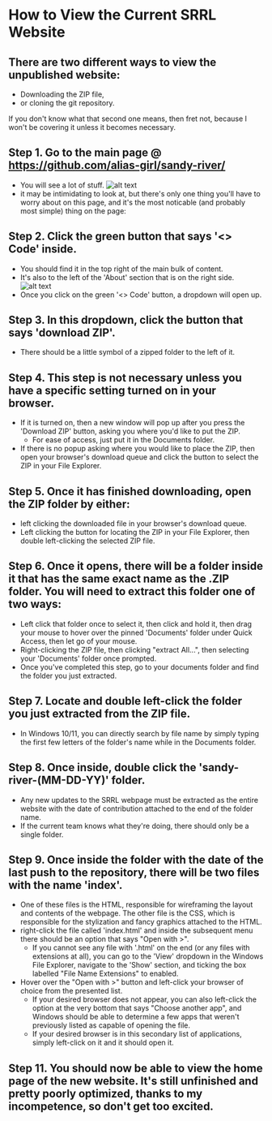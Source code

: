 # How to View the Current SRRL Website

## There are two different ways to view the unpublished website:
* Downloading the ZIP file,
* or cloning the git repository.

If you don't know what that second one means, then fret not, because I won't be covering it unless it becomes necessary.

## Step 1. Go to the main page @ https://github.com/alias-girl/sandy-river/
* You will see a lot of stuff.
![alt text](https://github.com/alias-girl/sandy-river/blob/main/progress-imgs/step_2.png "Step 2")
* it may be intimidating to look at, but there's only one thing you'll have to worry about on this page, and it's the most noticable (and probably most simple) thing on the page:
 
## Step 2. Click the green button that says '<> Code' inside.
* You should find it in the top right of the main bulk of content.
* It's also to the left of the 'About' section that is on the right side.
![alt text](https://github.com/alias-girl/sandy-river/blob/main/progress-imgs/step_2.png "Step 2")
* Once you click on the green '<> Code' button, a dropdown will open up. 

## Step 3. In this dropdown, click the button that says 'download ZIP'.
* There should be a little symbol of a zipped folder to the left of it.

## Step 4. This step is not necessary unless you have a specific setting turned on in your browser.
* If it is turned on, then a new window will pop up after you press the 'Download ZIP' button, asking you where you'd like to put the ZIP.
  * For ease of access, just put it in the Documents folder.
* If there is no popup asking where you would like to place the ZIP, then open your browser's download queue and click the button to select the ZIP in your File Explorer.

## Step 5. Once it has finished downloading, open the ZIP folder by either:
* left clicking the downloaded file in your browser's download queue.
* Left clicking the button for locating the ZIP in your File Explorer, then double left-clicking the selected ZIP file.

## Step 6. Once it opens, there will be a folder inside it that has the same exact name as the .ZIP folder. You will need to extract this folder one of two ways:
* Left click that folder once to select it, then click and hold it, then drag your mouse to hover over the pinned 'Documents' folder under Quick Access, then let go of your mouse.
* Right-clicking the ZIP file, then clicking "extract All...", then selecting your 'Documents' folder once prompted.
* Once you've completed this step, go to your documents folder and find the folder you just extracted.

## Step 7. Locate and double left-click the folder you just extracted from the ZIP file.
* In Windows 10/11, you can directly search by file name by simply typing the first few letters of the folder's name while in the Documents folder.

## Step 8. Once inside, double click the 'sandy-river-(MM-DD-YY)' folder.
* Any new updates to the SRRL webpage must be extracted as the entire website with the date of contribution attached to the end of the folder name.
* If the current team knows what they're doing, there should only be a single folder.

## Step 9. Once inside the folder with the date of the last push to the repository, there will be two files with the name 'index'.
* One of these files is the HTML, responsible for wireframing the layout and contents of the webpage. The other file is the CSS, which is responsible for the stylization and fancy graphics attached to the HTML.
* right-click the file called 'index.html' and inside the subsequent menu there should be an option that says "Open with >".
  * If you cannot see any file with '.html' on the end (or any files with extensions at all), you can go to the 'View' dropdown in the Windows File Explorer, navigate to the 'Show' section, and ticking the box labelled "File Name Extensions" to enabled.
* Hover over the "Open with >" button and left-click your browser of choice from the presented list.
  * If your desired browser does not appear, you can also left-click the option at the very bottom that says "Choose another app", and Windows should be able to determine a few apps that weren't previously listed as capable of opening the file.
  * If your desired browser is in this secondary list of applications, simply left-click on it and it should open it.
## Step 11. You should now be able to view the home page of the new website. It's still unfinished and pretty poorly optimized, thanks to my incompetence, so don't get too excited.
